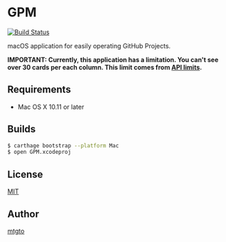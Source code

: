 GPM
====
[![Build Status](https://travis-ci.org/mtgto/GPM.svg?branch=master)](https://travis-ci.org/mtgto/GPM)

macOS application for easily operating GitHub Projects.

**IMPORTANT: Currently, this application has a limitation. You can't see over 30 cards per each column. This limit comes from [API limits](https://developer.github.com/v3/repos/projects/#preview-period).**

## Requirements
- Mac OS X 10.11 or later

## Builds
```sh
$ carthage bootstrap --platform Mac
$ open GPM.xcodeproj
```

## License
[MIT](/LICENSE)

## Author
[mtgto](https://github.com/mtgto)

